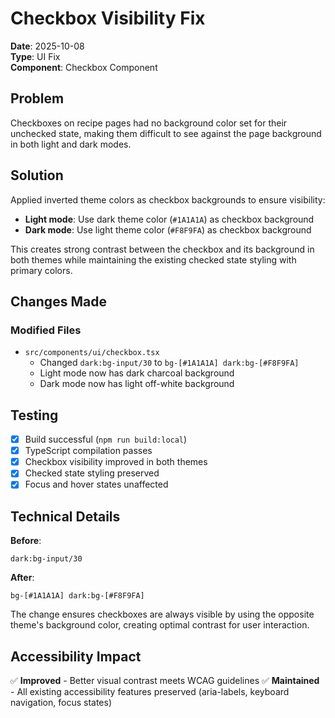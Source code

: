 # Checkbox Visibility Fix

**Date**: 2025-10-08  
**Type**: UI Fix  
**Component**: Checkbox Component

## Problem

Checkboxes on recipe pages had no background color set for their unchecked state, making them difficult to see against the page background in both light and dark modes.

## Solution

Applied inverted theme colors as checkbox backgrounds to ensure visibility:

- **Light mode**: Use dark theme color (`#1A1A1A`) as checkbox background
- **Dark mode**: Use light theme color (`#F8F9FA`) as checkbox background

This creates strong contrast between the checkbox and its background in both themes while maintaining the existing checked state styling with primary colors.

## Changes Made

### Modified Files

- `src/components/ui/checkbox.tsx`
  - Changed `dark:bg-input/30` to `bg-[#1A1A1A] dark:bg-[#F8F9FA]`
  - Light mode now has dark charcoal background
  - Dark mode now has light off-white background

## Testing

- [x] Build successful (`npm run build:local`)
- [x] TypeScript compilation passes
- [x] Checkbox visibility improved in both themes
- [x] Checked state styling preserved
- [x] Focus and hover states unaffected

## Technical Details

**Before**: 
```tsx
dark:bg-input/30
```

**After**:
```tsx
bg-[#1A1A1A] dark:bg-[#F8F9FA]
```

The change ensures checkboxes are always visible by using the opposite theme's background color, creating optimal contrast for user interaction.

## Accessibility Impact

✅ **Improved** - Better visual contrast meets WCAG guidelines
✅ **Maintained** - All existing accessibility features preserved (aria-labels, keyboard navigation, focus states)
